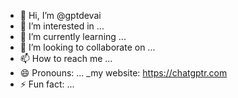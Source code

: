 - 👋 Hi, I’m @gptdevai
- 👀 I’m interested in ...
- 🌱 I’m currently learning ...
- 💞️ I’m looking to collaborate on ...
- 📫 How to reach me ...
- 😄 Pronouns: ...
_my website: https://chatgptr.com
- ⚡ Fun fact: ...

<!---
gptdevai/gptdevai is a ✨ special ✨ repository because its `README.md` (this file) appears on your GitHub profile.
You can click the Preview link to take a look at your changes.
--->
